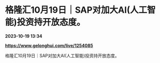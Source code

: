 # 格隆汇10月19日｜SAP对加大AI(人工智能)投资持开放态度。

**2023-10-19 13:34**

**https://www.gelonghui.com/live/1254085**

格隆汇10月19日｜SAP对加大AI(人工智能)投资持开放态度。